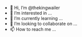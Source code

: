 - 👋 Hi, I’m @thekingwailer
- 👀 I’m interested in ...
- 🌱 I’m currently learning ...
- 💞️ I’m looking to collaborate on ...
- 📫 How to reach me ...

<!---
thekingwailer/thekingwailer is a ✨ special ✨ repository because its `README.md` (this file) appears on your GitHub profile.
You can click the Preview link to take a look at your changes.
--->
